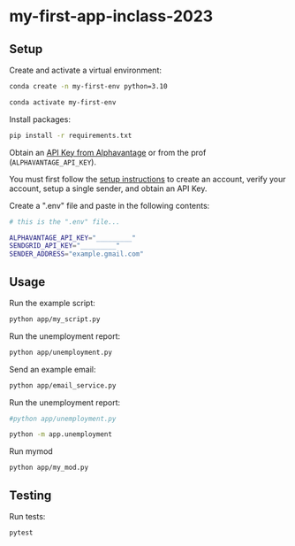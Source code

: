 # my-first-app-inclass-2023




## Setup

Create and activate a virtual environment:

```sh
conda create -n my-first-env python=3.10

conda activate my-first-env
```


Install packages:

```sh
pip install -r requirements.txt
```


Obtain an [API Key from Alphavantage](https://www.alphavantage.co/support/#api-key) or from the prof (`ALPHAVANTAGE_API_KEY`).

You must first follow the [setup instructions](https://github.com/prof-rossetti/intro-to-python/blob/main/notes/python/packages/sendgrid.md) to create an account, verify your account, setup a single sender, and obtain an API Key.

Create a ".env" file and paste in the following contents:

```sh
# this is the ".env" file...

ALPHAVANTAGE_API_KEY="_________"
SENDGRID_API_KEY="_________"
SENDER_ADDRESS="example.gmail.com"
```

## Usage

Run the example script:

```sh
python app/my_script.py
```

Run the unemployment report:

```sh
python app/unemployment.py
```

Send an example email:


```sh
python app/email_service.py
```

Run the unemployment report:

```sh
#python app/unemployment.py

python -m app.unemployment
```

Run mymod
```sh
python app/my_mod.py
```

## Testing

Run tests:

```sh
pytest
```